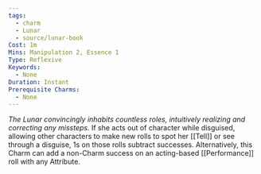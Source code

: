 ```yaml
---
tags:
  - charm
  - Lunar
  - source/lunar-book
Cost: 1m
Mins: Manipulation 2, Essence 1
Type: Reflexive
Keywords:
  - None
Duration: Instant
Prerequisite Charms:
  - None
---
```

*The Lunar convincingly inhabits countless roles, intuitively realizing and correcting any missteps.*
If she acts out of character while disguised, allowing other characters to make new rolls to spot her [[Tell]] or see through a disguise, 1s on those rolls subtract successes. Alternatively, this Charm can add a non-Charm success on an acting-based [[Performance]] roll with any Attribute.